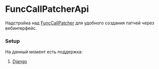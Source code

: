 # FuncCallPatcherApi

Надстройка над [FuncCallPatcher](https://github.com/Rwwwrl/Func-call-patcher) для удобного создания патчей через вебинтерфейс.

### Setup

На данный момент есть поддержка:

1. [Django](func_call_patcher_api/endpoint/django_api/README.md)
